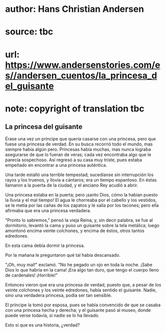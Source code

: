 # author: Hans Christian Andersen
# source: tbc
# url: https://www.andersenstories.com/es//andersen_cuentos/la_princesa_del_guisante
# note: copyright of translation tbc

## La princesa del guisante 

Érase una vez un príncipe que quería casarse con una princesa, pero que
fuese una princesa de verdad. En su busca recorrió todo el mundo, mas
siempre había algún pero. Princesas había muchas, mas nunca lograba
asegurarse de que lo fueran de veras; cada vez encontraba algo que le
parecía sospechoso. Así regresó a su casa muy triste, pues estaba
empeñado en encontrar a una princesa auténtica.

Una tarde estalló una terrible tempestad; sucedíanse sin interrupción
los rayos y los truenos, y llovía a cántaros; era un tiempo espantoso.
En éstas llamaron a la puerta de la ciudad, y el anciano Rey acudió a
abrir.

Una princesa estaba en la puerta; pero ¡santo Dios, cómo la habían
puesto la lluvia y el mal tiempo! El agua le chorreaba por el cabello y
los vestidos, se le metía por las cañas de los zapatos y le salía por
los tacones; pero ella afirmaba que era una princesa verdadera.

"Pronto lo sabremos," pensó la vieja Reina, y, sin decir palabra, se
fue al dormitorio, levantó la cama y puso un guisante sobre la tela
metálica; luego amontonó encima veinte colchones, y encima de éstos,
otros tantos edredones.

En esta cama debía dormir la princesa.

Por la mañana le preguntaron qué tal había descansado.

"¡Oh, muy mal!" exclamó. "No he pegado un ojo en toda la noche. ¡Sabe
Dios lo que habría en la cama! ¡Era algo tan duro, que tengo el cuerpo
lleno de cardenales! ¡Horrible!"

Entonces vieron que era una princesa de verdad, puesto que, a pesar de
los veinte colchones y los veinte edredones, había sentido el guisante.
Nadie, sino una verdadera princesa, podía ser tan sensible.

El príncipe la tomó por esposa, pues se había convencido de que se
casaba con una princesa hecha y derecha; y el guisante pasó al museo,
donde puede verse todavía, si nadie se lo ha llevado.

Esto sí que es una historia, ¿verdad?
